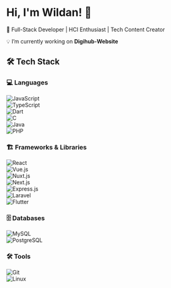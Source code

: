 # Hi, I'm Wildan! 👋  
🚀 Full-Stack Developer | HCI Enthusiast | Tech Content Creator  

 💡 I’m currently working on **Digihub-Website** 

## 🛠 Tech Stack  
### 💻 Languages  
![JavaScript](https://img.shields.io/badge/-JavaScript-F7DF1E?style=flat&logo=javascript&logoColor=black)  
![TypeScript](https://img.shields.io/badge/-TypeScript-3178C6?style=flat&logo=typescript&logoColor=white)  
![Dart](https://img.shields.io/badge/-Dart-0175C2?style=flat&logo=dart&logoColor=white)  
![C](https://img.shields.io/badge/-C-A8B9CC?style=flat&logo=c&logoColor=white)  
![Java](https://img.shields.io/badge/-Java-007396?style=flat&logo=java&logoColor=white)  
![PHP](https://img.shields.io/badge/-PHP-777BB4?style=flat&logo=php&logoColor=white)  

### 🏗️ Frameworks & Libraries  
![React](https://img.shields.io/badge/-React-61DAFB?style=flat&logo=react&logoColor=black)  
![Vue.js](https://img.shields.io/badge/-Vue.js-4FC08D?style=flat&logo=vue.js&logoColor=white)  
![Nuxt.js](https://img.shields.io/badge/-Nuxt.js-00C58E?style=flat&logo=nuxt.js&logoColor=white)  
![Next.js](https://img.shields.io/badge/-Next.js-000000?style=flat&logo=next.js&logoColor=white)  
![Express.js](https://img.shields.io/badge/-Express.js-000000?style=flat&logo=express&logoColor=white)  
![Laravel](https://img.shields.io/badge/-Laravel-FF2D20?style=flat&logo=laravel&logoColor=white)  
![Flutter](https://img.shields.io/badge/-Flutter-02569B?style=flat&logo=flutter&logoColor=white)  

### 🗄️ Databases  
![MySQL](https://img.shields.io/badge/-MySQL-4479A1?style=flat&logo=mysql&logoColor=white)  
![PostgreSQL](https://img.shields.io/badge/-PostgreSQL-336791?style=flat&logo=postgresql&logoColor=white)  

### 🛠️ Tools  
![Git](https://img.shields.io/badge/-Git-F05032?style=flat&logo=git&logoColor=white)  
![Linux](https://img.shields.io/badge/-Linux-FCC624?style=flat&logo=linux&logoColor=black)  


